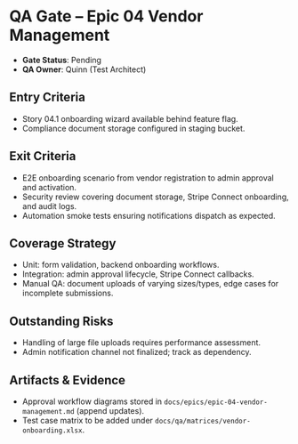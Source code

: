 # QA Gate – Epic 04 Vendor Management

- **Gate Status**: Pending
- **QA Owner**: Quinn (Test Architect)

## Entry Criteria
- Story 04.1 onboarding wizard available behind feature flag.
- Compliance document storage configured in staging bucket.

## Exit Criteria
- E2E onboarding scenario from vendor registration to admin approval and activation.
- Security review covering document storage, Stripe Connect onboarding, and audit logs.
- Automation smoke tests ensuring notifications dispatch as expected.

## Coverage Strategy
- Unit: form validation, backend onboarding workflows.
- Integration: admin approval lifecycle, Stripe Connect callbacks.
- Manual QA: document uploads of varying sizes/types, edge cases for incomplete submissions.

## Outstanding Risks
- Handling of large file uploads requires performance assessment.
- Admin notification channel not finalized; track as dependency.

## Artifacts & Evidence
- Approval workflow diagrams stored in `docs/epics/epic-04-vendor-management.md` (append updates).
- Test case matrix to be added under `docs/qa/matrices/vendor-onboarding.xlsx`.
